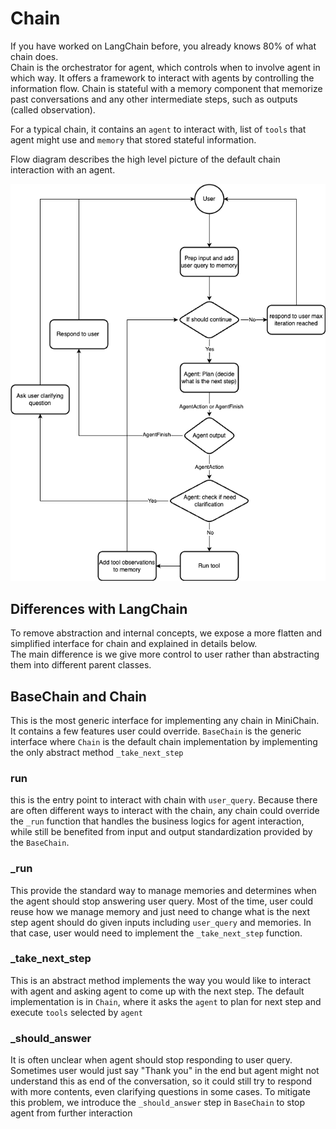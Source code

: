 # Chain

If you have worked on LangChain before, you already knows 80% of what chain does.  
Chain is the orchestrator for agent, which controls when to involve agent in which way. It
offers a framework to interact with agents by controlling the information flow. Chain is
stateful with a memory component that memorize past conversations and any other intermediate
steps, such as outputs (called observation).

For a typical chain, it contains an `agent` to interact with, list of `tools` that agent might use
and `memory` that stored stateful information.

Flow diagram describes the high level picture of the default chain interaction with an agent.

![alt text](./imgs/Minichain.drawio.png)

## Differences with LangChain

To remove abstraction and internal concepts, we expose a more flatten and simplified interface
for chain and explained in details below.   
The main difference is we give more control to user rather than abstracting them into different
parent classes.

## BaseChain and Chain

This is the most generic interface for implementing any chain in MiniChain. It contains a few
features user could override. `BaseChain` is the generic interface where `Chain` is the default
chain implementation by implementing the only abstract method `_take_next_step`

### run

this is the entry point to interact with chain with `user_query`. Because there are often
different ways to interact with the chain, any chain could override the `_run` function that
handles the business logics for agent interaction, while still be benefited from input and
output standardization provided by the `BaseChain`.

### _run

This provide the standard way to manage memories and determines when the agent should stop
answering user query. Most of the time, user could reuse how
we manage memory and just need to change what is the next step agent should do given inputs
including `user_query` and memories. In that case, user would need to implement the
`_take_next_step` function.

### _take_next_step

This is an abstract method implements the way you would like to interact with agent and asking
agent to come up with the next step. The default implementation is in `Chain`, where it asks
the `agent` to plan for next step and execute `tools` selected by `agent`

### _should_answer

It is often unclear when agent should stop responding to user query. Sometimes user would just
say "Thank you" in the end but agent might not understand this as end of the conversation, so
it could still try to respond with more contents, even clarifying questions in some cases. To
mitigate this problem, we introduce the `_should_answer` step in `BaseChain` to stop agent from
further interaction



